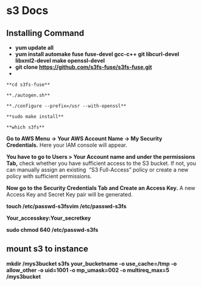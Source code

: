 # s3 Docs

## Installing Command

- **yum update all**
- **yum install automake fuse fuse-devel gcc-c++ git libcurl-devel libxml2-devel make openssl-devel**
- **git clone https://github.com/s3fs-fuse/s3fs-fuse.git**
- 
    
    **cd s3fs-fuse**
    
    **./autogen.sh**
    
    **./configure --prefix=/usr --with-openssl**
    
    **sudo make install**
    
    **which s3fs**
    

**Go to AWS Menu -> Your AWS Account Name -> My Security Credentials.** Here your IAM console will appear.

**You have to go to Users > Your Account name and under the permissions Tab,** check whether you have sufficient access to the S3 bucket. If not, you can manually assign an existing  “S3 Full-Access” policy or create a new policy with sufficient permissions.

**Now go to the Security Credentials Tab and Create an Access Key.** A new Access Key and Secret Key pair will be generated.

**touch /etc/passwd-s3fsvim /etc/passwd-s3fs**

**Your_accesskey:Your_secretkey**

**sudo chmod 640 /etc/passwd-s3fs**

## mount s3 to instance

**mkdir /mys3bucket
s3fs your_bucketname -o use_cache=/tmp -o allow_other -o uid=1001 -o mp_umask=002 -o multireq_max=5 /mys3bucket**
